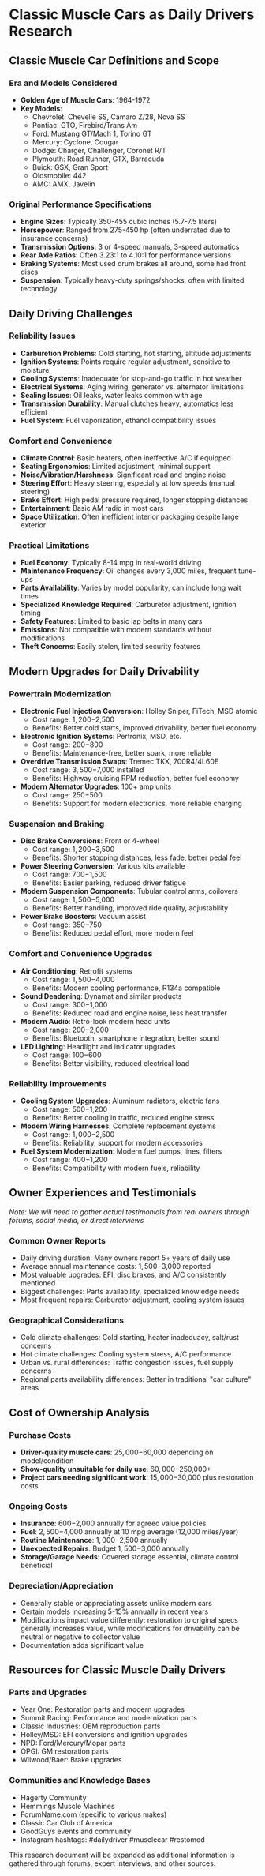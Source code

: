 # Classic Muscle Cars as Daily Drivers Research

## Classic Muscle Car Definitions and Scope

### Era and Models Considered
- **Golden Age of Muscle Cars**: 1964-1972
- **Key Models**:
  - Chevrolet: Chevelle SS, Camaro Z/28, Nova SS
  - Pontiac: GTO, Firebird/Trans Am
  - Ford: Mustang GT/Mach 1, Torino GT
  - Mercury: Cyclone, Cougar
  - Dodge: Charger, Challenger, Coronet R/T
  - Plymouth: Road Runner, GTX, Barracuda
  - Buick: GSX, Gran Sport
  - Oldsmobile: 442
  - AMC: AMX, Javelin

### Original Performance Specifications
- **Engine Sizes**: Typically 350-455 cubic inches (5.7-7.5 liters)
- **Horsepower**: Ranged from 275-450 hp (often underrated due to insurance concerns)
- **Transmission Options**: 3 or 4-speed manuals, 3-speed automatics
- **Rear Axle Ratios**: Often 3.23:1 to 4.10:1 for performance versions
- **Braking Systems**: Most used drum brakes all around, some had front discs
- **Suspension**: Typically heavy-duty springs/shocks, often with limited technology

## Daily Driving Challenges

### Reliability Issues
- **Carburetion Problems**: Cold starting, hot starting, altitude adjustments
- **Ignition Systems**: Points require regular adjustment, sensitive to moisture
- **Cooling Systems**: Inadequate for stop-and-go traffic in hot weather
- **Electrical Systems**: Aging wiring, generator vs. alternator limitations
- **Sealing Issues**: Oil leaks, water leaks common with age
- **Transmission Durability**: Manual clutches heavy, automatics less efficient
- **Fuel System**: Fuel vaporization, ethanol compatibility issues

### Comfort and Convenience
- **Climate Control**: Basic heaters, often ineffective A/C if equipped
- **Seating Ergonomics**: Limited adjustment, minimal support
- **Noise/Vibration/Harshness**: Significant road and engine noise
- **Steering Effort**: Heavy steering, especially at low speeds (manual steering)
- **Brake Effort**: High pedal pressure required, longer stopping distances
- **Entertainment**: Basic AM radio in most cars
- **Space Utilization**: Often inefficient interior packaging despite large exterior

### Practical Limitations
- **Fuel Economy**: Typically 8-14 mpg in real-world driving
- **Maintenance Frequency**: Oil changes every 3,000 miles, frequent tune-ups
- **Parts Availability**: Varies by model popularity, can include long wait times
- **Specialized Knowledge Required**: Carburetor adjustment, ignition timing
- **Safety Features**: Limited to basic lap belts in many cars
- **Emissions**: Not compatible with modern standards without modifications
- **Theft Concerns**: Easily stolen, limited security features

## Modern Upgrades for Daily Drivability

### Powertrain Modernization
- **Electronic Fuel Injection Conversion**: Holley Sniper, FiTech, MSD atomic
  - Cost range: $1,200-$2,500
  - Benefits: Better cold starts, improved drivability, better fuel economy
- **Electronic Ignition Systems**: Pertronix, MSD, etc.
  - Cost range: $200-$800
  - Benefits: Maintenance-free, better spark, more reliable
- **Overdrive Transmission Swaps**: Tremec TKX, 700R4/4L60E
  - Cost range: $3,500-$7,000 installed
  - Benefits: Highway cruising RPM reduction, better fuel economy
- **Modern Alternator Upgrades**: 100+ amp units
  - Cost range: $250-$500
  - Benefits: Support for modern electronics, more reliable charging

### Suspension and Braking
- **Disc Brake Conversions**: Front or 4-wheel
  - Cost range: $1,200-$3,500
  - Benefits: Shorter stopping distances, less fade, better pedal feel
- **Power Steering Conversion**: Various kits available
  - Cost range: $700-$1,500
  - Benefits: Easier parking, reduced driver fatigue
- **Modern Suspension Components**: Tubular control arms, coilovers
  - Cost range: $1,500-$5,000
  - Benefits: Better handling, improved ride quality, adjustability
- **Power Brake Boosters**: Vacuum assist
  - Cost range: $350-$750
  - Benefits: Reduced pedal effort, more modern feel

### Comfort and Convenience Upgrades
- **Air Conditioning**: Retrofit systems
  - Cost range: $1,500-$4,000
  - Benefits: Modern cooling performance, R134a compatible
- **Sound Deadening**: Dynamat and similar products
  - Cost range: $300-$1,000
  - Benefits: Reduced road and engine noise, less heat transfer
- **Modern Audio**: Retro-look modern head units
  - Cost range: $200-$2,000
  - Benefits: Bluetooth, smartphone integration, better sound
- **LED Lighting**: Headlight and indicator upgrades
  - Cost range: $100-$600
  - Benefits: Better visibility, reduced electrical load

### Reliability Improvements
- **Cooling System Upgrades**: Aluminum radiators, electric fans
  - Cost range: $500-$1,200
  - Benefits: Better cooling in traffic, reduced engine stress
- **Modern Wiring Harnesses**: Complete replacement systems
  - Cost range: $1,000-$2,500
  - Benefits: Reliability, support for modern accessories
- **Fuel System Modernization**: Modern fuel pumps, lines, filters
  - Cost range: $400-$1,200
  - Benefits: Compatibility with modern fuels, reliability

## Owner Experiences and Testimonials

*Note: We will need to gather actual testimonials from real owners through forums, social media, or direct interviews*

### Common Owner Reports
- Daily driving duration: Many owners report 5+ years of daily use
- Average annual maintenance costs: $1,500-$3,000 reported
- Most valuable upgrades: EFI, disc brakes, and A/C consistently mentioned
- Biggest challenges: Parts availability, specialized knowledge needs
- Most frequent repairs: Carburetor adjustment, cooling system issues

### Geographical Considerations
- Cold climate challenges: Cold starting, heater inadequacy, salt/rust concerns
- Hot climate challenges: Cooling system stress, A/C performance
- Urban vs. rural differences: Traffic congestion issues, fuel supply concerns
- Regional parts availability differences: Better in traditional "car culture" areas

## Cost of Ownership Analysis

### Purchase Costs
- **Driver-quality muscle cars**: $25,000-$60,000 depending on model/condition
- **Show-quality unsuitable for daily use**: $60,000-$250,000+
- **Project cars needing significant work**: $15,000-$30,000 plus restoration costs

### Ongoing Costs
- **Insurance**: $600-$2,000 annually for agreed value policies
- **Fuel**: $2,500-$4,000 annually at 10 mpg average (12,000 miles/year)
- **Routine Maintenance**: $1,000-$2,500 annually
- **Unexpected Repairs**: Budget $1,500-$3,000 annually
- **Storage/Garage Needs**: Covered storage essential, climate control beneficial

### Depreciation/Appreciation
- Generally stable or appreciating assets unlike modern cars
- Certain models increasing 5-15% annually in recent years
- Modifications impact value differently: restoration to original specs generally increases value, while modifications for drivability can be neutral or negative to collector value
- Documentation adds significant value

## Resources for Classic Muscle Daily Drivers

### Parts and Upgrades
- Year One: Restoration parts and modern upgrades
- Summit Racing: Performance and modernization parts
- Classic Industries: OEM reproduction parts
- Holley/MSD: EFI conversions and ignition upgrades
- NPD: Ford/Mercury/Mopar parts
- OPGI: GM restoration parts
- Wilwood/Baer: Brake upgrades

### Communities and Knowledge Bases
- Hagerty Community
- Hemmings Muscle Machines
- ForumName.com (specific to various makes)
- Classic Car Club of America
- GoodGuys events and community
- Instagram hashtags: #dailydriver #musclecar #restomod

This research document will be expanded as additional information is gathered through forums, expert interviews, and other sources.
